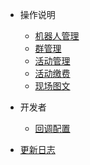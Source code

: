 - 操作说明

  - [机器人管理](bot.md)
  - [群管理](group.md)
  - [活动管理](act.md)
  - [活动缴费](pay.md)
  - [现场图文](content.md)

- 开发者

  - [回调配置](configuration.md)

- [更新日志](changelog.md)
